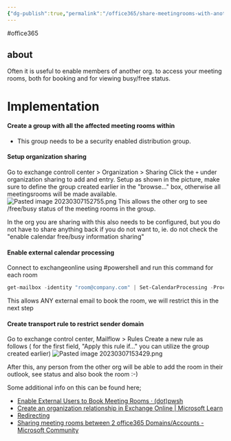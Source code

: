 ```yaml
---
{"dg-publish":true,"permalink":"/office365/share-meetingrooms-with-another-organisation-in-office365/","tags":["public"],"noteIcon":"1","created":"2023-03-07T15:24:33.442+01:00","updated":"2023-03-13T12:39:17.377+01:00"}
---
```


#office365 
## about 
Often it is useful to enable members of another org. to access your meeting rooms, both for booking and for viewing busy/free status.

# Implementation

#### Create a group with all the affected meeting rooms within
- This group needs to be a security enabled distribution group.

#### Setup organization sharing
Go to exchange controll center > Organization > Sharing
Click the `+` under organization sharing to add and entry.
Setup as shown in the picture, make sure to define the group created earlier in the "browse..." box, otherwise all meetingsrooms will be made available.
![Pasted image 20230307152755.png](/img/user/Office365/attachments/Pasted%20image%2020230307152755.png)
This allows the other org to see /free/busy status of the meeting rooms in the group.

In the org you are sharing with this also needs to be configured, but you do not have to share anything back if you do not want to, ie. do not check the "enable calendar free/busy information sharing"

#### Enable external calendar processing
Connect to exchangeonline using #powershell and run this command for each room
```powershell
get-mailbox -identity "room@company.com" | Set-CalendarProcessing -ProcessExternalMeetingMessages $true
```
This allows ANY external email to book the room, we will restrict this in the next step

#### Create transport rule to restrict sender domain
Go to exchange control center, Mailflow > Rules
Create a new rule as follows ( for the first field, "Apply this rule if..." you can utilize the group created earlier)
![Pasted image 20230307153429.png](/img/user/Office365/attachments/Pasted%20image%2020230307153429.png)

After this, any person from the other org will be able to add the room in their outlook, see status and also book the room :-) 

Some additional info on this can be found here;
 - [Enable External Users to Book Meeting Rooms · (dot)pwsh](https://dotsh.no/2020/02/14/enable-external-booking-of-meeting-rooms/)
 - [Create an organization relationship in Exchange Online | Microsoft Learn](https://learn.microsoft.com/en-us/exchange/sharing/organization-relationships/create-an-organization-relationship)
 - [Redirecting](https://answers.microsoft.com/en-us/msoffice/forum/all/external-booking-view-of-availability-of-meeting/9411ad13-08ec-4c8c-b3f2-47b2e5393843)
 - [Sharing meeting rooms between 2 office365 Domains/Accounts - Microsoft Community](https://answers.microsoft.com/en-us/msoffice/forum/all/sharing-meeting-rooms-between-2-office365/c5d6ba4e-678a-49c1-8780-ca39fdb2c0d0)